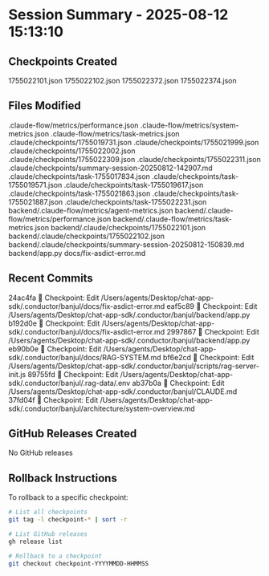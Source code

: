 # Session Summary - 2025-08-12 15:13:10

## Checkpoints Created
1755022101.json
1755022102.json
1755022372.json
1755022374.json

## Files Modified
.claude-flow/metrics/performance.json
.claude-flow/metrics/system-metrics.json
.claude-flow/metrics/task-metrics.json
.claude/checkpoints/1755019731.json
.claude/checkpoints/1755021999.json
.claude/checkpoints/1755022002.json
.claude/checkpoints/1755022309.json
.claude/checkpoints/1755022311.json
.claude/checkpoints/summary-session-20250812-142907.md
.claude/checkpoints/task-1755017834.json
.claude/checkpoints/task-1755019571.json
.claude/checkpoints/task-1755019617.json
.claude/checkpoints/task-1755021863.json
.claude/checkpoints/task-1755021887.json
.claude/checkpoints/task-1755022231.json
backend/.claude-flow/metrics/agent-metrics.json
backend/.claude-flow/metrics/performance.json
backend/.claude-flow/metrics/task-metrics.json
backend/.claude/checkpoints/1755022101.json
backend/.claude/checkpoints/1755022102.json
backend/.claude/checkpoints/summary-session-20250812-150839.md
backend/app.py
docs/fix-asdict-error.md

## Recent Commits
24ac4fa 🔖 Checkpoint: Edit /Users/agents/Desktop/chat-app-sdk/.conductor/banjul/docs/fix-asdict-error.md
eaf5c89 🔖 Checkpoint: Edit /Users/agents/Desktop/chat-app-sdk/.conductor/banjul/backend/app.py
b192d0e 🔖 Checkpoint: Edit /Users/agents/Desktop/chat-app-sdk/.conductor/banjul/docs/fix-asdict-error.md
2997867 🔖 Checkpoint: Edit /Users/agents/Desktop/chat-app-sdk/.conductor/banjul/backend/app.py
eb90b0e 🔖 Checkpoint: Edit /Users/agents/Desktop/chat-app-sdk/.conductor/banjul/docs/RAG-SYSTEM.md
bf6e2cd 🔖 Checkpoint: Edit /Users/agents/Desktop/chat-app-sdk/.conductor/banjul/scripts/rag-server-init.js
89755fd 🔖 Checkpoint: Edit /Users/agents/Desktop/chat-app-sdk/.conductor/banjul/.rag-data/.env
ab37b0a 🔖 Checkpoint: Edit /Users/agents/Desktop/chat-app-sdk/.conductor/banjul/CLAUDE.md
37fd04f 🔖 Checkpoint: Edit /Users/agents/Desktop/chat-app-sdk/.conductor/banjul/architecture/system-overview.md

## GitHub Releases Created
No GitHub releases

## Rollback Instructions
To rollback to a specific checkpoint:
```bash
# List all checkpoints
git tag -l checkpoint-* | sort -r

# List GitHub releases
gh release list

# Rollback to a checkpoint
git checkout checkpoint-YYYYMMDD-HHMMSS
```
